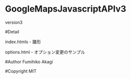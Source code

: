 # GoogleMapsJavascriptAPIv3
version3

#Detail

index.htmls - 雛形

options.html - オプション変更のサンプル

#Author
Fumihiko Akagi

#Copyright
MIT

